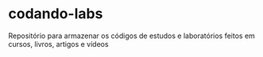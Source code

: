 # codando-labs

Repositório para armazenar os códigos de estudos e laboratórios feitos em cursos, livros, artigos e vídeos
